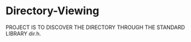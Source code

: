 Directory-Viewing
=================

PROJECT IS TO DISCOVER THE DIRECTORY THROUGH THE STANDARD LIBRARY dir.h.
